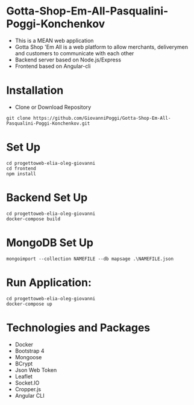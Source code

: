 # Gotta-Shop-Em-All-Pasqualini-Poggi-Konchenkov

- This is a MEAN web application
- Gotta Shop 'Em All is a web platform to allow merchants, deliverymen and customers to communicate with each other
- Backend server based on Node.js/Express
- Frontend based on Angular-cli

# Installation

- Clone or Download Repository

```
git clone https://github.com/GiovanniPoggi/Gotta-Shop-Em-All-Pasqualini-Poggi-Konchenkov.git
```

# Set Up

```
cd progettoweb-elia-oleg-giovanni
cd frontend
npm install
```

# Backend Set Up

```
cd progettoweb-elia-oleg-giovanni
docker-compose build
```

# MongoDB Set Up

```
mongoimport --collection NAMEFILE --db mapsage .\NAMEFILE.json
```

# Run Application:

```
cd progettoweb-elia-oleg-giovanni
docker-compose up
```

# Technologies and Packages

- Docker
- Bootstrap 4
- Mongoose
- BCrypt
- Json Web Token
- Leaflet
- Socket.IO
- Cropper.js
- Angular CLI
